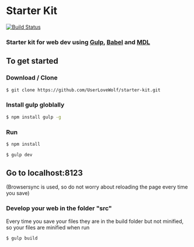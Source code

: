 #   Starter Kit

[![Build Status](https://travis-ci.org/UserLoveWolf/starter-kit.svg?branch=master)](https://travis-ci.org/UserLoveWolf/starter-kit)

###  Starter kit for web dev using [Gulp](https://www.gulpjs.com), [Babel](https://www.babeljs.io) and [MDL](https://www.getmdl.io)

##  To get started
### Download / Clone
```bash
$ git clone https://github.com/UserLoveWolf/starter-kit.git
```
### Install gulp globlally
```bash
$ npm install gulp -g
```

### Run
```bash
$ npm install
```
```bash
$ gulp dev
```
##  Go to localhost:8123

(Browsersync is used, so do not worry about reloading the page every time you save)

### Develop your web in the folder "src"
Every time you save your files they are in the build folder but not minified, so your files are minified when run
```bash
$ gulp build
```